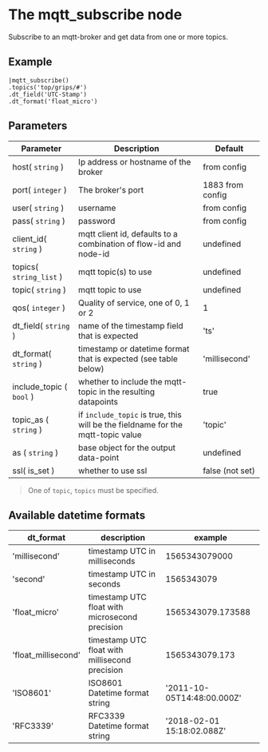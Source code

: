 The mqtt_subscribe node
=====================

Subscribe to an mqtt-broker and get data from one or more topics. 


Example
-------
```dfs  
|mqtt_subscribe()
.topics('top/grips/#')
.dt_field('UTC-Stamp')
.dt_format('float_micro')

```


Parameters
----------

Parameter     | Description | Default 
--------------|-------------|---------
host( `string` )| Ip address or hostname of the broker| from config
port( `integer` )| The broker's port | 1883 from config
user( `string` )| username| from config
pass( `string` )| password| from config
client_id( `string` )| mqtt client id, defaults to a combination of flow-id and node-id| undefined
topics( `string_list` )| mqtt topic(s) to use| undefined
topic( `string` )| mqtt topic to use| undefined
qos( `integer` )|Quality of service, one of 0, 1 or 2| 1 
dt_field( `string` )|name of the timestamp field that is expected|'ts'
dt_format( `string` )|timestamp or datetime format that is expected (see table below)| 'millisecond'
include_topic ( `bool` ) |whether to include the mqtt-topic in the resulting datapoints | true
topic_as ( `string` ) | if `include_topic` is true, this will be the fieldname for the mqtt-topic value | 'topic' 
as ( `string` ) | base object for the output data-point | undefined
ssl( is_set ) | whether to use ssl | false (not set)
 
> One of `topic`, `topics` must be specified.
 
Available datetime formats
--------------------------

dt_format    | description                                  | example
-------------|----------------------------------------------|-------------
'millisecond'|timestamp UTC in milliseconds                 |1565343079000
'second'     |timestamp UTC in seconds                      |1565343079
'float_micro'|timestamp UTC float with microsecond precision|1565343079.173588
'float_millisecond'|timestamp UTC float with millisecond precision|1565343079.173
'ISO8601'    |ISO8601 Datetime format string                |'2011-10-05T14:48:00.000Z'
'RFC3339'    |RFC3339 Datetime format string                |'2018-02-01 15:18:02.088Z' 


